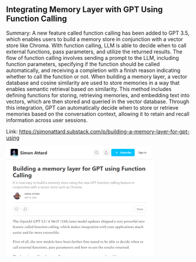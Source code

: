 ## Integrating Memory Layer with GPT Using Function Calling
Summary: A new feature called function calling has been added to GPT 3.5, which enables users to build a memory store in conjunction with a vector store like Chroma. With function calling, LLM is able to decide when to call external functions, pass parameters, and utilize the returned results. The flow of function calling involves sending a prompt to the LLM, including function parameters, specifying if the function should be called automatically, and receiving a completion with a finish reason indicating whether to call the function or not. When building a memory layer, a vector database and cosine similarity are used to store memories in a way that enables semantic retrieval based on similarity. This method includes defining functions for storing, retrieving memories, and embedding text into vectors, which are then stored and queried in the vector database. Through this integration, GPT can automatically decide when to store or retrieve memories based on the conversation context, allowing it to retain and recall information across user sessions.

Link: https://simonattard.substack.com/p/building-a-memory-layer-for-gpt-using

<img src="/img/5493b50a-4c1c-4554-b1cf-d030bfd0e41f.png" width="400" />
<br/><br/>
